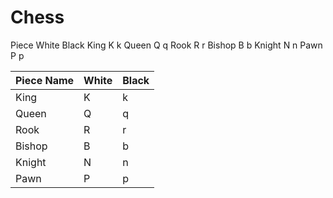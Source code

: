 # Chess
Piece	White	Black
King	K	k
Queen	Q	q
Rook	R	r
Bishop	B	b
Knight	N	n
Pawn	P	p

| Piece Name | White | Black |
| --- | --- | --- |
| King | K | k |
| Queen | Q | q |
| Rook | R | r |
| Bishop | B | b |
| Knight | N | n |
| Pawn | P | p |